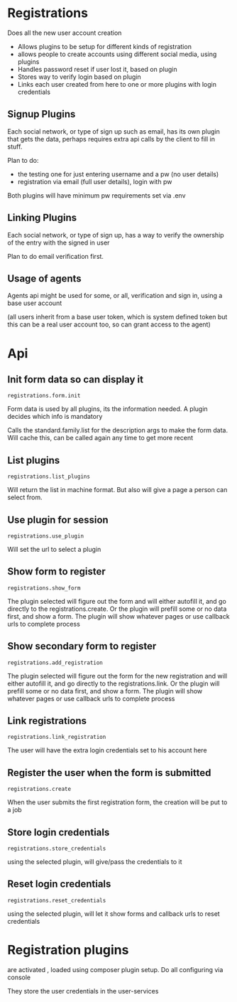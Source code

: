 # Registrations

Does all the new user account creation

* Allows plugins to be setup for different kinds of registration
* allows people to create accounts using different social media, using plugins
* Handles password reset if user lost it, based on plugin
* Stores way to verify login based on plugin
* Links each user created from here to one or more plugins with login credentials


## Signup Plugins

Each social network, or type of sign up such as email,
has its own plugin that gets the data, perhaps requires extra api calls by the client to fill in stuff.

Plan to do:
* the testing one for just entering username and a pw (no user details)
* registration via email (full user details), login with pw

Both plugins will have minimum pw requirements set via .env

## Linking Plugins

Each social network, or type of sign up, has a way to verify the ownership of the entry with the signed in user

Plan to do email verification first.


## Usage of agents

Agents api might be used for some, or all, verification and sign in, using a base user account 

(all users inherit from a base user token, which is system defined token but this can be a real user account too, so can grant access to the agent)


# Api

## Init form data so can display it 
    registrations.form.init

Form data is used by all plugins, its the information needed. A plugin decides which info is mandatory

Calls the standard.family.list for the description args to make the form data. Will cache this, can be called again any time to get more recent

## List plugins
    registrations.list_plugins
Will return the list in machine format.
But also will give a page a person can select from.

## Use plugin for session
    registrations.use_plugin
Will set the url to select a plugin 

## Show form to register
    registrations.show_form
The plugin selected will figure out the form and will either autofill it, and go directly to the registrations.create.
Or the plugin will prefill some or no data first, and show a form.
The plugin will show whatever pages or use callback urls to complete process


## Show secondary form to register
    registrations.add_registration
The plugin selected will figure out the form for the new registration and will either autofill it, and go directly to the registrations.link.
Or the plugin will prefill some or no data first, and show a form.
The plugin will show whatever pages or use callback urls to complete process

## Link registrations
    registrations.link_registration
The user will have the extra login credentials set to his account here

## Register the user when the form is submitted 
    registrations.create
When the user submits the first registration form, the creation will be put to a job

## Store login credentials
    registrations.store_credentials
using the selected plugin, will give/pass the credentials to it

## Reset login credentials
    registrations.reset_credentials
using the selected plugin, will let it show forms and callback urls to reset credentials


# Registration plugins

are activated , loaded using composer plugin setup. Do all configuring via console

They store the user credentials in the user-services